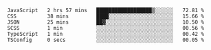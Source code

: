 <!--START_SECTION:waka-->

```text
JavaScript   2 hrs 57 mins   ██████████████████▒░░░░░░   72.81 %
CSS          38 mins         ████░░░░░░░░░░░░░░░░░░░░░   15.66 %
JSON         25 mins         ██▓░░░░░░░░░░░░░░░░░░░░░░   10.50 %
SCSS         1 min           ░░░░░░░░░░░░░░░░░░░░░░░░░   00.56 %
TypeScript   1 min           ░░░░░░░░░░░░░░░░░░░░░░░░░   00.42 %
TSConfig     0 secs          ░░░░░░░░░░░░░░░░░░░░░░░░░   00.05 %
```

<!--END_SECTION:waka-->


<!--
**Leorio21/Leorio21** is a ✨ _special_ ✨ repository because its `README.md` (this file) appears on your GitHub profile.

Here are some ideas to get you started:

- 🔭 I’m currently working on ...
- 🌱 I’m currently learning ...
- 👯 I’m looking to collaborate on ...
- 🤔 I’m looking for help with ...
- 💬 Ask me about ...
- 📫 How to reach me: ...
- 😄 Pronouns: ...
- ⚡ Fun fact: ...
-->
